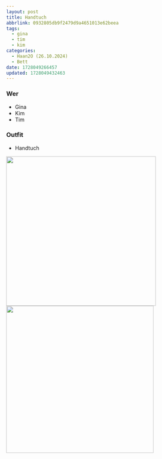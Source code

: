 ```yaml
---
layout: post
title: Handtuch
abbrlink: 0932805db9f2479d9a4651013e62beea
tags:
  - gina
  - tim
  - kim
categories:
  - Haan2O (26.10.2024)
  - Bett
date: 1728049266457
updated: 1728049432463
---
```


### Wer

- Gina
- Kim
- Tim

### Outfit

- Handtuch

<img src=":/2a93425cf54741499a55e850f27455f6" width="400"/>
<img src=":/cefc73611ce64c4e9d3bcca0a7b71a11" width="394"/>
